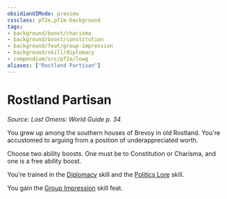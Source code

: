 ```yaml
---
obsidianUIMode: preview
cssclass: pf2e,pf2e-background
tags:
- background/boost/charisma
- background/boost/constitution
- background/feat/group-impression
- background/skill/diplomacy
- compendium/src/pf2e/lowg
aliases: ["Rostland Partisan"]
---
```

# Rostland Partisan
*Source: Lost Omens: World Guide p. 34*  

You grew up among the southern houses of Brevoy in old Rostland. You're accustomed to arguing from a position of underappreciated worth.

Choose two ability boosts. One must be to Constitution or Charisma, and one is a free ability boost.

You're trained in the [Diplomacy](/compendium/skills.md#Diplomacy) skill and the [Politics Lore](/compendium/skills.md#Lore) skill.

You gain the [Group Impression](/compendium/feats/group-impression.md) skill feat.